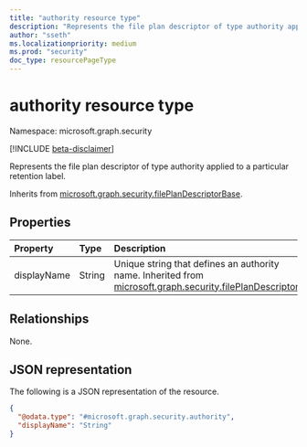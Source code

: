 ```yaml
---
title: "authority resource type"
description: "Represents the file plan descriptor of type authority applied to a particular retention label."
author: "sseth"
ms.localizationpriority: medium
ms.prod: "security"
doc_type: resourcePageType
---
```


# authority resource type

Namespace: microsoft.graph.security

[!INCLUDE [beta-disclaimer](../../includes/beta-disclaimer.md)]

Represents the file plan descriptor of type authority applied to a particular retention label.


Inherits from [microsoft.graph.security.filePlanDescriptorBase](../resources/security-fileplandescriptorBase.md).

## Properties
|Property|Type|Description|
|:---|:---|:---|
|displayName|String|Unique string that defines an authority name. Inherited from [microsoft.graph.security.filePlanDescriptor](../resources/security-fileplandescriptor.md).|

## Relationships
None.

## JSON representation
The following is a JSON representation of the resource.
<!-- {
  "blockType": "resource",
  "@odata.type": "microsoft.graph.security.authority"
}
-->
``` json
{
  "@odata.type": "#microsoft.graph.security.authority",
  "displayName": "String"
}
```


